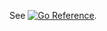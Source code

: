 See [![Go Reference](https://pkg.go.dev/badge/github.com/prometheus/client_golang/prometheus.svg)](https://pkg.go.dev/github.com/prometheus/client_golang/prometheus).
